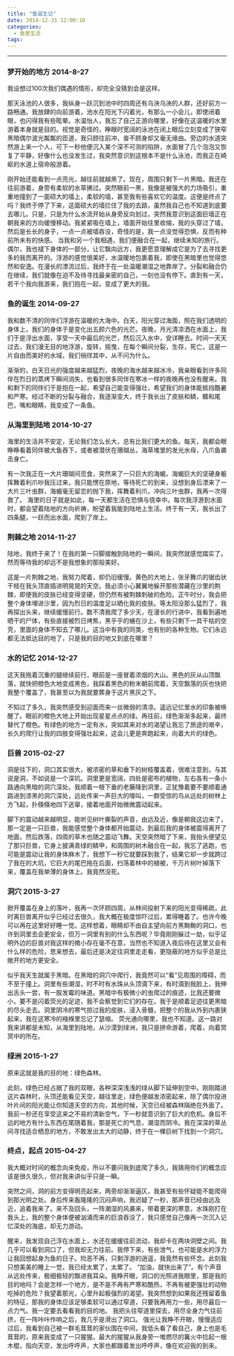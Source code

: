 ```yaml
---
title: "鱼诞生记"
date: 2014-12-31 12:00:10
categories:
  - 鱼里生活
tags:
---
```


----

### 梦开始的地方 2014-8-27

我设想过100次我们偶遇的情形，却完全没猜到会是这样。 

那天泳池的人很多，我纵身一跃沉到池中时四周还有乌泱乌泱的人群，还好前方一路畅通。我放肆的向前游着，池水在阳光下闪着光，有那么一小会儿，即使闭着眼，也闪得我有些眩晕。水温怡人，我忘了自己正游向哪里，好像在这温暖的水里游着本身就是目的。视觉是奇怪的，睁眼时宽阔的泳池在闭上眼后立刻变成了狭窄黑暗偶尔波光粼粼的匝道，我只顾往前冲，奋不顾身却又毫无缘由。旁边的水道突然游上来一个人，可下一秒他便沉入某个深不可测的陷阱，水面冒了几个泡泡又恢复了平静，好像什么也没发生过，我突然意识到这根本不是什么泳池，而我正在崎岖的水道上宿命般游着。 

刚开始还能看到一点亮光，越往前就越黑了。现在，周围只剩下一片黑暗。我还在往前游着，身旁有柔软的水草拂过。突然眼前一黑，我像是被强大的力场吸引，重重地撞到了一面硕大的墙上，柔软的墙，甚至我有些喜欢它的温度。这便是终点了吗？我终于停了下来，这面硕大的墙拦住了我的去路，虽然我自己也不知道到底要去哪儿。只是，只是为什么水流开始从身旁反向划过，突然我意识到这面巨墙正在朝我来的方向缓慢移动。我紧紧吸在墙上，墙面开始往里收缩，我的头穿过了墙，然后是长长的身子，一点一点被墙吞没，奇怪的是，我一点没觉得恐惧，反而有种前所未有的快感。 当我和另一个我相遇，我们便融合在一起，继续未知的旅行。偶尔，我也褪下身体的一部分，让它飘向远方，我更愿意理解成它是为了去寻找更多的我而离开的。浮游的感觉很美好，水温暖地包裹着我，即使在黑暗里也觉得悠然和安逸。在漫长的漂流过后，我终于在一处温暖潮湿之地靠岸了。分裂和融合仍在继续，我们就像在迫不及待寻找最亲密的自己，一刻也没有停下。直到有一天，若干个我向我游来，我们抱在一起，变成了更大的我。

### 鱼的诞生 2014-09-27

我和数不清的同伴们浮游在温暖的大海中。白天，阳光穿过海面，照在我们透明的身体上，我们的身体于是变化出五颜六色的光芒。夜晚，月光清凉洒在水面上，我们于是浮出水面，享受一天中最后的光芒，然后沉入水中，安详睡去。时间一天天过去，我们漫无目的地浮游，旋转，摇曳，在每个瞬间分裂，生存，死亡，这是一片自由而美好的水域，我们徜徉其中，从不问为什么。 

渐渐的，白天日光的强度越来越猛烈，夜晚的海水越来越冰冷，我亲眼看到许多同伴在烈日的蒸烤下瞬间消失，也看到很多同伴在寒冰一样的夜晚再也没有醒来。我和剩下的同伴们于是抱在一起，希望自己能变得强壮，希望我们的身体能抵挡酷暑和严寒。经过不断的分裂与融合，我逐渐变大，终于我长出了皮肤和鳞，鳍和尾巴，嘴和眼睛，我变成了一条鱼。

### 从海里到陆地 2014-10-27

海里的生活并不安定，无论我们怎么长大，总有比我们更大的鱼。每天，我都会眼睁睁看着同伴被大鱼吞下，或者被潜伏在珊瑚丛，海草堆里的发光水母，八爪鱼袭击身亡。 

有一次我正在一大片珊瑚间觅食，突然来了一只巨大的海蝎，海蝎巨大的坚硬身躯挥舞着利爪吵我压过来，我只能愣在原地，等待死亡的到来，没想到身后漂来了一大片三叶虫群，海蝎毫无留恋的抛下我，挥舞着利爪，冲向三叶虫群，我再一次得救了。 海里的日子就是如此，每一天都生活在恐惧与侥幸中。每次我浮游到水面时，都会望着陆地的方向祈祷，盼望着我能到陆地上生活。终于有一天，我长出了四条腿，一跃而出水面，爬到了岸上。

### 荆棘之地 2014-11-27
陆地，我终于来了！在我的第一只脚接触到陆地的一瞬间，我突然就感觉踏实了。然而等待我的却远不是我想象的那般美好。 

这是一片荆棘之地，我努力爬着，却仍旧缓慢。黄色的大地上，张牙舞爪的锯齿状干枝在我头顶直插进明晃晃的天空。我必须小心翼翼地躲开那些潜藏在沙里的荆棘，即便我的皮肤已经变得坚硬，但仍然有被荆棘刺破的危险。正午时分，我会把整个身体埋进沙里，因为烈日的温度足以晒化我的皮肤。等太阳没那么猛烈了，我再探出头来，继续缓慢前行。数不清我爬了多少天，在漫长的行进中，我看到遍地晒干的尸体，有些直接被烈日烤焦，黑乎乎的蜷在沙上，有些只剩下一具干枯的空壳，里面的身体不知去了哪儿。这当中有我的同类，也有别的各种生物。它们永远都无法抵达目的地了，只是我的目的地又到底在哪里？

### 水的记忆 2014-12-27

这天我拖着沉重的腿继续前行，眼前是一座冒着浓烟的大山。黑色的灰从山顶飘落，就快把橙色大地变成黑色，我踩着黑色的粉末朝前爬着，天空飘落的灰也快把我整个覆盖了，我甚至以为我就要葬身于这片黑灰之下。 

不知过了多久，我突然感受到迎面而来一丝微弱的清凉。遥远记忆里水的印象被唤醒了。眼前的橙色大地上开始出现星星点点的绿。再往前，绿色渐渐多起来，最终替代了橙色。有绿色的地方一定有水，突如其来对水的渴望让我忘了旅途的艰辛，长久的爬行让我的四肢变得强壮起来，这会儿更是奔跑起来，向着大片的绿色。

### 巨兽 2015-02-27

洞是往下的，洞口其实很大，被浓密的草和垂下的树枝覆盖着，很难注意到，与其说是洞，不如说是一个深坑。洞里更是宽阔，四处是密布的植物，左右各有一条小路通向黑暗的洞穴深处。我顺着一根下垂的老藤降到洞里，正犹豫着要不要顺着通路进到漆黑的洞穴深处，远处传来一声巨大的嚎叫，一群受惊的鸟从远处的树林上方飞起，扑倏倏地四下逃窜，接着地面开始微微震动起来。 

脚下的震动越来越明显，能听见树叶撕裂的声音，由远及近，像是朝我这边来了，那一定是一只巨兽，我能感觉整个身体都开始震动，到最后我的身体被震得离开了地面，然后跌落，四周的草木也随之震动飞舞。天空突然暗了下来，我抬头便望见了那只巨兽，它身上披满青绿的鳞甲，和周围的树木融合在一起，我忘了逃跑，也可能是震动让我的身体麻木了，我想下一秒它就要踩到我了，结果它却一步就跨过了我在的大坑，它巨大的尾巴拖在后面，扫荡着林中的植被，千万片树叶掉落下来，覆盖在我单薄的身体上。我竟然没死。

### 洞穴 2015-3-27

掀开覆盖在身上的落叶，我再一次环顾四周，从林间投射下来的阳光变得稀疏，此时离巨兽离开似乎已经过去很久，我大概在极度惊吓过后，累得睡着了。也许今晚可以再在这里好好睡一觉。这样想着，眼睛却不由自主望向前方黑黝黝的洞口，也许到洞里去会更安全，但万一洞里有别的什么东西呢？毕竟刚刚躲过一劫，似乎证明外边的巨兽对我这样的微小存在毫不在意，当然也不知道入夜后待在这里又会有什么样的危险，思来想去，最后还是决定往洞里走走看，更隐蔽的地方似乎总是比敞开的地方更安全。 

似乎我天生就属于黑暗。在黑暗的洞穴中爬行，我竟然可以“看”见周围的障碍，而不至于撞上。洞里有些潮湿，时不时有水珠从头顶滴下来，有时滴到我脸上，我伸出舌头一尝，有一股发霉的味道。黑暗中有极微小的虫爬过的痕迹，比我还要微小，要不是闪着荧光的足迹，我不会察觉到它们的存在。我于是顺着足迹往更黑暗的尽头走去。洞里阴冷的寒气掠过我的皮肤，浸入骨髓，把整个的我从外到内裹狭起来，我在这寒冷的襁褓里忘记了瑟缩。 荧光通向哪里，我也不知道。这一路对我来讲都是未知，从海里到陆地，从沙漠到绿洲，我只是拼命游着，爬着，向着冥冥中的所在。

### 绿洲 2015-1-27

原来这就是我的目的地：绿色森林。 

此刻，绿色已经占据了我的双眼，各种深深浅浅的绿从脚下延伸到空中。刚刚踏进这片森林时，头顶还能看见天空，越往里走，绿色便越发浓密起来，除了偶尔投进叶片间的阳光能让你知道天空的方向，其他时候，天空已经被森林隔绝在外面了。我前一秒还在享受这来之不易的清新空气，下一秒就意识到了巨大的危机。身后不远的地方有什么东西在尾随着我，那是死亡的气息，潮湿而阴冷。我在深深的草丛间寻找适合栖息的地方，不敢发出太大的动静，终于在一棵巨树下找到一个洞穴。

### 终点，起点 2015-04-27

我大概对时间的概念向来免疫，所以不要问我到底爬了多久，我猜用你们的概念应该是很久很久，但对我来讲似乎只是一瞬。 

突然之间，洞的前方变得明亮起来，两旁却渐渐逼仄，我甚至有些怀疑能不能爬得到那光明之处。身后传来轰隆隆的沉闷声响，我迟疑了一秒，那声音已经由远及近，追着我来了。来不及回头，一阵潮湿的风袭来，带着更深的寒意，水珠刚打在我头上，我的整个身体便被汹涌而来的巨浪吞没了，我只感觉自己像再一次沉入记忆深处的海底，却无力游动。 

醒来，我发现自己浮在水面上，水还在缓缓往前流动，我却卡在两块洞壁之间。我几乎可以看到洞口了，但我却无力往前。我停下来，有些泄气，也可能是水的浮力让我回想起身为鱼的日子。险恶不再，只剩浮游的逍遥，我竟然有些怀念。此刻我只想美美的睡上一觉，我已经太累了，太累了。 “加油，就快出来了”。有个声音从远处传来，极细极轻的飘进我耳朵。我睁开眼，洞口的光照进我眼里，那是我的目的地吗？会是怎样一个地方，是不是不再有严寒和酷热，不再有被更强壮的动物吃掉的危险？我望着那光，心里升起极强烈的渴望。我突然想到如果我还残留着鱼的特征，那我的身体应该足够柔软可以通过窄道，只要我再用力一些，用尽最后一点力气。我一定要去看看我的目的地。 我把头往窄道里探去，用尽全身力气往前挤，在一阵咔咔作响之后，我几乎是滑出了洞口。 强光让我睁不开眼，慢慢适应过后，我看到自己被一群毛茸茸的家伙围在中间，我低头看了看自己，身上也是毛茸茸的，原来我变成了一只猩猩。最大的猩猩从我身旁一堆燃尽的篝火中捡起一根木棍，指向天空，发出呼呼声，大家也都跟着发出呼呼声，像在欢迎我的到来。